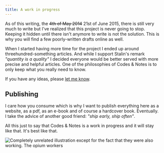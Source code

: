 ```yaml
---
title: A work in progress
---
```


As of this writing, the <s>4th of May 2014</s> 21st of June 2015, there is still very much to write but I've realized that this project is never going to stop. Keeping it hidden until there isn't anymore to write is not the solution. This is why you will find a few poorly-written drafts online as well.

When I started having more time for the project I ended up around threehundred-something articles. And while I support Stalin's remark _"quantity is a quality"_ I decided everyone would be better served with more precise and helpful articles. One of the philosophies of Codes & Notes is to only keep what you really need to know.

If you have any ideas, please [let me know](mailto:oskar@rough.dk).

## Publishing

I care how you consume which is why I want to publish everything here as a website, as a pdf, as an e-book and of course a hardcover book. Eventually. I take the advice of another good friend: _"ship early, ship often"_.

All this just to say that Codes & Notes is a work in progress and it will stay like that. It's best like that.

![Completely unrelated illustration except for the fact that they were also working. The opium workers](/images/illustrations/c-1850-sherwill-4-dryi67904.jpg)

